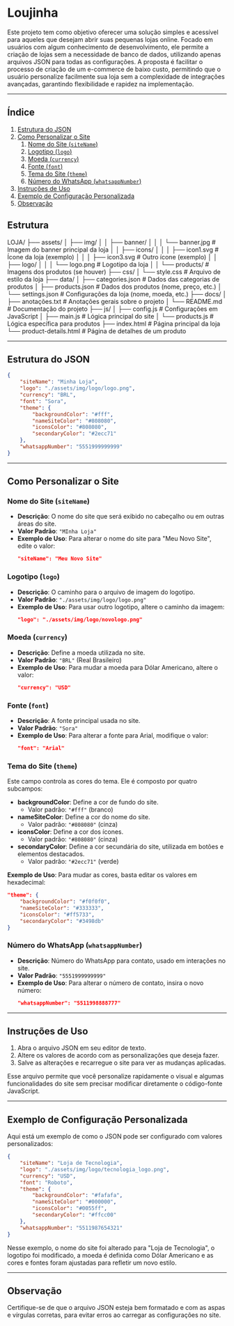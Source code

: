 # Loujinha 

Este projeto tem como objetivo oferecer uma solução simples e acessível para aqueles que desejam abrir suas pequenas lojas online. Focado em usuários com algum conhecimento de desenvolvimento, ele permite a criação de lojas sem a necessidade de banco de dados, utilizando apenas arquivos JSON para todas as configurações. A proposta é facilitar o processo de criação de um e-commerce de baixo custo, permitindo que o usuário personalize facilmente sua loja sem a complexidade de integrações avançadas, garantindo flexibilidade e rapidez na implementação.

---

## Índice

1. [Estrutura do JSON](#estrutura-do-json)
2. [Como Personalizar o Site](#como-personalizar-o-site)
    1. [Nome do Site (`siteName`)](#nome-do-site-sitename)
    2. [Logotipo (`logo`)](#logotipo-logo)
    3. [Moeda (`currency`)](#moeda-currency)
    4. [Fonte (`font`)](#fonte-font)
    5. [Tema do Site (`theme`)](#tema-do-site-theme)
    6. [Número do WhatsApp (`whatsappNumber`)](#numero-do-whatsapp-whatsappnumber)
3. [Instruções de Uso](#instrucoes-de-uso)
4. [Exemplo de Configuração Personalizada](#exemplo-de-configuracao-personalizada)
5. [Observação](#observacao)


## Estrutura

LOJA/
├── assets/
│   ├── img/
│   │   ├── banner/
│   │   │   └── banner.jpg        # Imagem do banner principal da loja
│   │   ├── icons/
│   │   │   ├── icon1.svg          # Ícone da loja (exemplo)
│   │   │   ├── icon3.svg          # Outro ícone (exemplo)
│   │   ├── logo/
│   │   │   └── logo.png           # Logotipo da loja
│   │   └── products/              # Imagens dos produtos (se houver)
├── css/
│   └── style.css                  # Arquivo de estilo da loja
├── data/
│   ├── categories.json            # Dados das categorias de produtos
│   ├── products.json              # Dados dos produtos (nome, preço, etc.)
│   └── settings.json              # Configurações da loja (nome, moeda, etc.)
├── docs/
│   ├── anotações.txt              # Anotações gerais sobre o projeto
│   └── README.md                  # Documentação do projeto
├── js/
│   ├── config.js                  # Configurações em JavaScript
│   ├── main.js                    # Lógica principal do site
│   └── products.js                # Lógica específica para produtos
├── index.html                     # Página principal da loja
└── product-details.html           # Página de detalhes de um produto

---
## Estrutura do JSON

```json
{
    "siteName": "Minha Loja",
    "logo": "./assets/img/logo/logo.png",
    "currency": "BRL",
    "font": "Sora",
    "theme": {
        "backgroundColor": "#fff",
        "nameSiteColor": "#808080",
        "iconsColor": "#808080",
        "secondaryColor": "#2ecc71"
    },
    "whatsappNumber": "5551999999999"
}

```
---

## Como Personalizar o Site

### Nome do Site (`siteName`)

- **Descrição**: O nome do site que será exibido no cabeçalho ou em outras áreas do site.
- **Valor Padrão**: `"MInha Loja"`
- **Exemplo de Uso**: Para alterar o nome do site para "Meu Novo Site", edite o valor:
  ```json
  "siteName": "Meu Novo Site"
  ```

### Logotipo (`logo`)

- **Descrição**: O caminho para o arquivo de imagem do logotipo.
- **Valor Padrão**: `"./assets/img/logo/logo.png"`
- **Exemplo de Uso**: Para usar outro logotipo, altere o caminho da imagem:
  ```json
  "logo": "./assets/img/logo/novologo.png"
  ```

### Moeda (`currency`)

- **Descrição**: Define a moeda utilizada no site.
- **Valor Padrão**: `"BRL"` (Real Brasileiro)
- **Exemplo de Uso**: Para mudar a moeda para Dólar Americano, altere o valor:
  ```json
  "currency": "USD"
  ```

### Fonte (`font`)

- **Descrição**: A fonte principal usada no site.
- **Valor Padrão**: `"Sora"`
- **Exemplo de Uso**: Para alterar a fonte para Arial, modifique o valor:
  ```json
  "font": "Arial"
  ```

### Tema do Site (`theme`)

Este campo controla as cores do tema. Ele é composto por quatro subcampos:

- **backgroundColor**: Define a cor de fundo do site.
  - Valor padrão: `"#fff"` (branco)
- **nameSiteColor**: Define a cor do nome do site.
  - Valor padrão: `"#808080"` (cinza)
- **iconsColor**: Define a cor dos ícones.
  - Valor padrão: `"#808080"` (cinza)
- **secondaryColor**: Define a cor secundária do site, utilizada em botões e elementos destacados.
  - Valor padrão: `"#2ecc71"` (verde)

**Exemplo de Uso**: Para mudar as cores, basta editar os valores em hexadecimal:
```json
"theme": {
    "backgroundColor": "#f0f0f0",
    "nameSiteColor": "#333333",
    "iconsColor": "#ff5733",
    "secondaryColor": "#3498db"
}
```

### Número do WhatsApp (`whatsappNumber`)

- **Descrição**: Número do WhatsApp para contato, usado em interações no site.
- **Valor Padrão**: `"5551999999999"`
- **Exemplo de Uso**: Para alterar o número de contato, insira o novo número:
  ```json
  "whatsappNumber": "5511998888777"
  ```

---

## Instruções de Uso

1. Abra o arquivo JSON em seu editor de texto.
2. Altere os valores de acordo com as personalizações que deseja fazer.
3. Salve as alterações e recarregue o site para ver as mudanças aplicadas.

Esse arquivo permite que você personalize rapidamente o visual e algumas funcionalidades do site sem precisar modificar diretamente o código-fonte JavaScript.

---

## Exemplo de Configuração Personalizada

Aqui está um exemplo de como o JSON pode ser configurado com valores personalizados:

```json
{
    "siteName": "Loja de Tecnologia",
    "logo": "./assets/img/logo/tecnologia_logo.png",
    "currency": "USD",
    "font": "Roboto",
    "theme": {
        "backgroundColor": "#fafafa",
        "nameSiteColor": "#000000",
        "iconsColor": "#0055ff",
        "secondaryColor": "#ffcc00"
    },
    "whatsappNumber": "5511987654321"
}
```

Nesse exemplo, o nome do site foi alterado para "Loja de Tecnologia", o logotipo foi modificado, a moeda é definida como Dólar Americano e as cores e fontes foram ajustadas para refletir um novo estilo.

---

## Observação

Certifique-se de que o arquivo JSON esteja bem formatado e com as aspas e vírgulas corretas, para evitar erros ao carregar as configurações no site.
```

